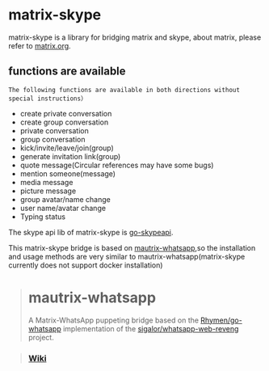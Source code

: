 # matrix-skype

matrix-skype is a library for bridging matrix and skype, about matrix, please refer to [matrix.org](http://matrix.org/).

## functions are available 
`The following functions are available in both directions without special instructions）`

* create private conversation
* create group conversation
* private conversation
* group conversation
* kick/invite/leave/join(group)
* generate invitation link(group)
* quote message(Circular references may have some bugs)
* mention someone(message)
* media message
* picture message
* group avatar/name change
* user name/avatar change
* Typing status

The skype api lib of matrix-skype is [go-skypeapi](https://github.com/kelaresg/go-skypeapi).

This matrix-skype bridge is based on [mautrix-whatsapp](https://github.com/tulir/mautrix-whatsapp),so the installation and usage methods are very similar to mautrix-whatsapp(matrix-skype currently does not support docker installation)

> # mautrix-whatsapp
> A Matrix-WhatsApp puppeting bridge based on the [Rhymen/go-whatsapp](https://github.com/Rhymen/go-whatsapp)
> implementation of the [sigalor/whatsapp-web-reveng](https://github.com/sigalor/whatsapp-web-reveng) project.

> ### [Wiki](https://github.com/tulir/mautrix-whatsapp/wiki)

